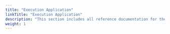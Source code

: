 ```yaml
---
title: "Execution Application"
linkTitle: "Execution Application"
description: "This section includes all reference documentation for the logs generated by the Execution Application."
weight: 1
---
```


